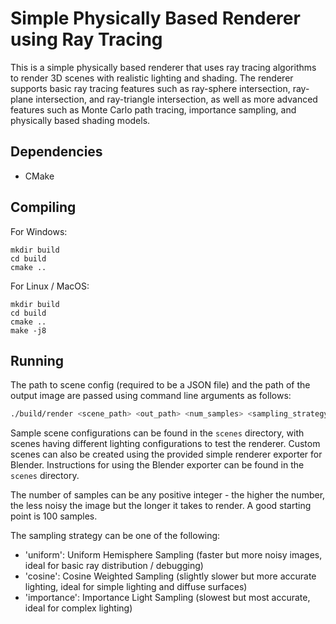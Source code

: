 # Simple Physically Based Renderer using Ray Tracing

This is a simple physically based renderer that uses ray tracing algorithms to render 3D scenes with realistic lighting and shading. The renderer supports basic ray tracing features such as ray-sphere intersection, ray-plane intersection, and ray-triangle intersection, as well as more advanced features such as Monte Carlo path tracing, importance sampling, and physically based shading models.

## Dependencies

- CMake

## Compiling

For Windows:

```
mkdir build
cd build
cmake ..
```

For Linux / MacOS:

```
mkdir build
cd build
cmake ..
make -j8
```

## Running

The path to scene config (required to be a JSON file) and the path of the output image are passed using command line arguments as follows:
```bash
./build/render <scene_path> <out_path> <num_samples> <sampling_strategy>
```

Sample scene configurations can be found in the `scenes` directory, with scenes having different lighting configurations to test the renderer. Custom scenes can also be created using the provided simple renderer exporter for Blender. Instructions for using the Blender exporter can be found in the `scenes` directory.

The number of samples can be any positive integer - the higher the number, the less noisy the image but the longer it takes to render. A good starting point is 100 samples.

The sampling strategy can be one of the following:
- 'uniform': Uniform Hemisphere Sampling (faster but more noisy images, ideal for basic ray distribution / debugging)
- 'cosine': Cosine Weighted Sampling (slightly slower but more accurate lighting, ideal for simple lighting and diffuse surfaces)
- 'importance': Importance Light Sampling (slowest but most accurate, ideal for complex lighting)

